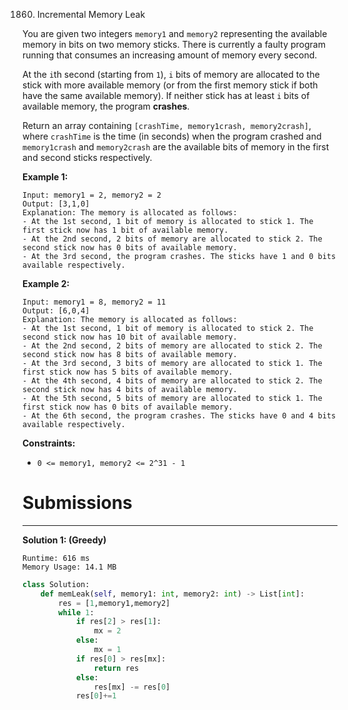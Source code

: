 1860. Incremental Memory Leak

You are given two integers `memory1` and `memory2` representing the available memory in bits on two memory sticks. There is currently a faulty program running that consumes an increasing amount of memory every second.

At the `i`th second (starting from `1`), `i` bits of memory are allocated to the stick with more available memory (or from the first memory stick if both have the same available memory). If neither stick has at least `i` bits of available memory, the program **crashes**.

Return an array containing `[crashTime, memory1crash, memory2crash]`, where `crashTime` is the time (in seconds) when the program crashed and `memory1crash` and `memory2crash` are the available bits of memory in the first and second sticks respectively.

 

**Example 1:**
```
Input: memory1 = 2, memory2 = 2
Output: [3,1,0]
Explanation: The memory is allocated as follows:
- At the 1st second, 1 bit of memory is allocated to stick 1. The first stick now has 1 bit of available memory.
- At the 2nd second, 2 bits of memory are allocated to stick 2. The second stick now has 0 bits of available memory.
- At the 3rd second, the program crashes. The sticks have 1 and 0 bits available respectively.
```

**Example 2:**
```
Input: memory1 = 8, memory2 = 11
Output: [6,0,4]
Explanation: The memory is allocated as follows:
- At the 1st second, 1 bit of memory is allocated to stick 2. The second stick now has 10 bit of available memory.
- At the 2nd second, 2 bits of memory are allocated to stick 2. The second stick now has 8 bits of available memory.
- At the 3rd second, 3 bits of memory are allocated to stick 1. The first stick now has 5 bits of available memory.
- At the 4th second, 4 bits of memory are allocated to stick 2. The second stick now has 4 bits of available memory.
- At the 5th second, 5 bits of memory are allocated to stick 1. The first stick now has 0 bits of available memory.
- At the 6th second, the program crashes. The sticks have 0 and 4 bits available respectively.
```

**Constraints:**

* `0 <= memory1, memory2 <= 2^31 - 1`

# Submissions
---
**Solution 1: (Greedy)**
```
Runtime: 616 ms
Memory Usage: 14.1 MB
```
```python
class Solution:
    def memLeak(self, memory1: int, memory2: int) -> List[int]:
        res = [1,memory1,memory2]
        while 1:
            if res[2] > res[1]:
                mx = 2
            else:
                mx = 1
            if res[0] > res[mx]:
                return res
            else:
                res[mx] -= res[0]
            res[0]+=1
```